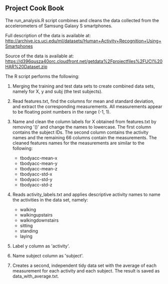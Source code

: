 ## Project Cook Book

The run_analysis.R script combines and cleans the data collected from the accelerometers of Samsung Galaxy S smartphones.

Full description of the data is available at: http://archive.ics.uci.edu/ml/datasets/Human+Activity+Recognition+Using+Smartphones

Source of the data is available at: https://d396qusza40orc.cloudfront.net/getdata%2Fprojectfiles%2FUCI%20HAR%20Dataset.zip

The R script performs the following:

1. Merging the training and test data sets to create combined data sets, namely for X, y and subj (the test subjects).

2. Read features.txt, find the columns for mean and standard deviation, and extract the corresponding measurements. All measurements appear to be floating point numbers in the range (-1, 1).

3. Name and clean the column labels for X obtained from features.txt by removing '()' and change the names to lowercase. The first column contains the subject IDs. The second column contains the activity names and the remaining 66 columns contain the measurements. The cleaned features names for the measurements are similar to the following:
    * tbodyacc-mean-x 
    * tbodyacc-mean-y 
    * tbodyacc-mean-z 
    * tbodyacc-std-x 
    * tbodyacc-std-y 
    * tbodyacc-std-z

4. Reads activity_labels.txt and applies descriptive activity names to name the activities in the data set, namely:
    * walking
    * walkingupstairs
    * walkingdownstairs
    * sitting
    * standing
    * laying

5. Label y column as 'activity'.

6. Name subject column as 'subject'.

7. Creates a second, independent tidy data set with the average of each measurement for each activity and each subject. The result is saved as data_with_average.txt.
